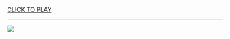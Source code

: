 
<a href="https://premium76.site?title=call_of_duty_unblocked_games&ref=13M">CLICK TO PLAY</a></h3>
<hr>

<a href="https://premium76.site?title=call_of_duty_unblocked_games&ref=13M"><img src="https://clearcache.store/games.png"></a>


